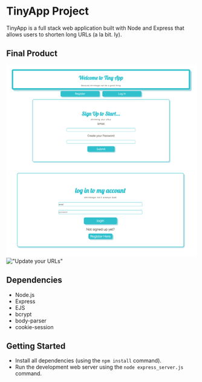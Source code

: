 # TinyApp Project

TinyApp is a full stack web application built with Node and Express that allows users to shorten long URLs (a la bit. ly).

## Final Product

!["Main registration page, if you already have an account log in"](https://github.com/pennygibson/tinyApp/blob/master/docs/mainRegistration.png)
!["Login to your account"](https://github.com/pennygibson/tinyApp/blob/master/docs/login.png)
!["Update your URLs"]()

## Dependencies

- Node.js
- Express
- EJS
- bcrypt
- body-parser
- cookie-session

## Getting Started

- Install all dependencies (using the `npm install` command).
- Run the development web server using the `node express_server.js` command.
